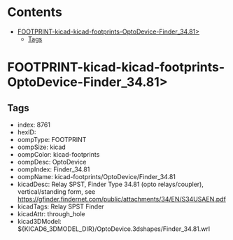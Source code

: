 



Contents
========

* [FOOTPRINT-kicad-kicad-footprints-OptoDevice-Finder_34.81>](#footprint-kicad-kicad-footprints-optodevice-finder_3481)
	* [Tags](#tags)

# FOOTPRINT-kicad-kicad-footprints-OptoDevice-Finder_34.81>

## Tags

- index: 8761
- hexID: 
- oompType: FOOTPRINT
- oompSize: kicad
- oompColor: kicad-footprints
- oompDesc: OptoDevice
- oompIndex: Finder_34.81
- oompName: kicad-footprints/OptoDevice/Finder_34.81
- kicadDesc: Relay SPST, Finder Type 34.81 (opto relays/coupler), vertical/standing form, see https://gfinder.findernet.com/public/attachments/34/EN/S34USAEN.pdf
- kicadTags: Relay SPST Finder
- kicadAttr: through_hole
- kicad3DModel: ${KICAD6_3DMODEL_DIR}/OptoDevice.3dshapes/Finder_34.81.wrl
